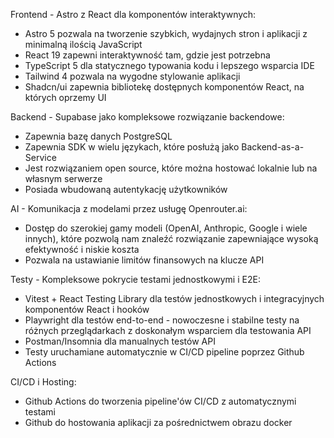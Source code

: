 Frontend - Astro z React dla komponentów interaktywnych:
- Astro 5 pozwala na tworzenie szybkich, wydajnych stron i aplikacji z minimalną ilością JavaScript
- React 19 zapewni interaktywność tam, gdzie jest potrzebna
- TypeScript 5 dla statycznego typowania kodu i lepszego wsparcia IDE
- Tailwind 4 pozwala na wygodne stylowanie aplikacji
- Shadcn/ui zapewnia bibliotekę dostępnych komponentów React, na których oprzemy UI

Backend - Supabase jako kompleksowe rozwiązanie backendowe:
- Zapewnia bazę danych PostgreSQL
- Zapewnia SDK w wielu językach, które posłużą jako Backend-as-a-Service
- Jest rozwiązaniem open source, które można hostować lokalnie lub na własnym serwerze
- Posiada wbudowaną autentykację użytkowników

AI - Komunikacja z modelami przez usługę Openrouter.ai:
- Dostęp do szerokiej gamy modeli (OpenAI, Anthropic, Google i wiele innych), które pozwolą nam znaleźć rozwiązanie zapewniające wysoką efektywność i niskie koszta
- Pozwala na ustawianie limitów finansowych na klucze API

Testy - Kompleksowe pokrycie testami jednostkowymi i E2E:
- Vitest + React Testing Library dla testów jednostkowych i integracyjnych komponentów React i hooków
- Playwright dla testów end-to-end - nowoczesne i stabilne testy na różnych przeglądarkach z doskonałym wsparciem dla testowania API
- Postman/Insomnia dla manualnych testów API
- Testy uruchamiane automatycznie w CI/CD pipeline poprzez Github Actions

CI/CD i Hosting:
- Github Actions do tworzenia pipeline'ów CI/CD z automatycznymi testami
- Github do hostowania aplikacji za pośrednictwem obrazu docker
